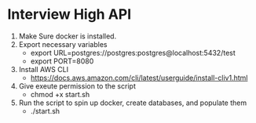 # Interview High API

1. Make Sure docker is installed.
2. Export necessary variables
    - export URL=postgres://postgres:postgres@localhost:5432/test
    - export PORT=8080
3. Install AWS CLI
    - https://docs.aws.amazon.com/cli/latest/userguide/install-cliv1.html
4. Give exeute permission to the script
    - chmod +x start.sh
5. Run the script to spin up docker, create databases, and populate them
    - ./start.sh
